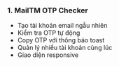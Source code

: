 ### 1. MailTM OTP Checker
- Tạo tài khoản email ngẫu nhiên
- Kiểm tra OTP tự động
- Copy OTP với thông báo toast
- Quản lý nhiều tài khoản cùng lúc
- Giao diện responsive